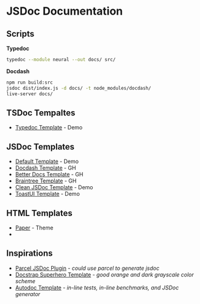# JSDoc Documentation

## Scripts

**Typedoc**

```bash
typedoc --module neural --out docs/ src/
```

**Docdash**

```bash
npm run build:src
jsdoc dist/index.js -d docs/ -t node_modules/docdash/
live-server docs/
```

## TSDoc Tempaltes

* [Typedoc Template](https://typedoc.org/api/) - Demo

## JSDoc Templates

* [Default Template](https://cancerberosgx.github.io/jsdoc-templates-demo/demo/default/Environment.html) - Demo
* [Docdash Template](https://github.com/clenemt/docdash) - GH
* [Better Docs Template](https://github.com/SoftwareBrothers/better-docs) - GH
* [Braintree Template](https://github.com/braintree/jsdoc-template) - GH
* [Clean JSDoc Template](https://ankdev.me/clean-jsdoc-theme/index.html) - Demo
* [ToastUI Template](https://cancerberosgx.github.io/jsdoc-templates-demo/demo/tui-jsdoc-template/index.html) - Demo

## HTML Templates

* [Paper](http://preview.themeforest.net/item/paper-mulitipurpose-html-template/full_screen_preview/20382955?_ga=2.203100369.175361373.1574928750-273365276.1571181679) - Theme
*

## Inspirations

* [Parcel JSDoc Plugin](https://github.com/dgpgdev/parcel-plugin-jsdoc) - _could use parcel to generate jsdoc_
* [Docstrap Superhero Template](http://docstrap.github.io/docstrap/themes/superhero/) - _good orange and dark grayscale color scheme_
* [Autodoc Template](https://github.com/dtao/autodoc) - _in-line tests, in-line benchmarks, and JSDoc generator_
